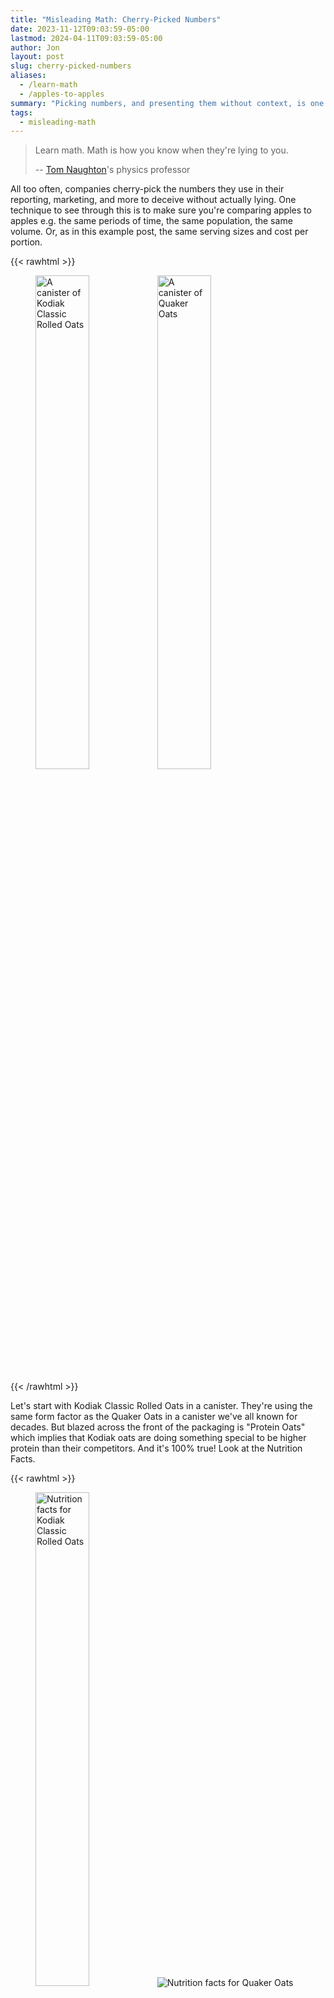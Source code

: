 ```yaml
---
title: "Misleading Math: Cherry-Picked Numbers"
date: 2023-11-12T09:03:59-05:00
lastmod: 2024-04-11T09:03:59-05:00
author: Jon
layout: post
slug: cherry-picked-numbers
aliases:
  - /learn-math
  - /apples-to-apples
summary: "Picking numbers, and presenting them without context, is one way companies deceive with numbers."
tags:
  - misleading-math
---
```


> Learn math. Math is how you know when they're lying to you.
>
> -- [Tom Naughton](https://www.fathead-movie.com/index.php/2010/07/13/outstanding-critique-of-the-china-study/)'s physics professor

All too often, companies cherry-pick the numbers they use in their reporting, marketing, and more to deceive without actually lying. 
One technique to see through this is to make sure you're comparing apples to apples e.g. the same periods of time, the same population,
the same volume. Or, as in this example post, the same serving sizes and cost per portion.

{{< rawhtml >}}
<figure>
    <img src="/images/content/learn-math/kodiak-canister.png" style="width: 45%" alt="A canister of Kodiak Classic Rolled Oats" />
    <img src="/images/content/learn-math/quaker-canister.png" style="width: 45%" alt="A canister of Quaker Oats" />
</figure>
{{< /rawhtml >}}

Let's start with Kodiak Classic Rolled Oats in a canister. They're using the same form factor as the Quaker Oats in a canister 
we've all known for decades. But blazed across the front of the packaging is "Protein Oats" which implies that Kodiak oats are
doing something special to be higher protein than their competitors. And it's 100% true! Look at the Nutrition Facts.

{{< rawhtml >}}
<figure>
    <img src="/images/content/learn-math/kodiak-nutrition.png" style="width: 45%" alt="Nutrition facts for Kodiak Classic Rolled Oats" />
    <img src="/images/content/learn-math/quaker-nutrition.png" style="max-height: 480px;" alt="Nutrition facts for Quaker Oats" />
</figure>
{{< /rawhtml >}}

10g vs. 5g of protein. That's double! But wait... A serving of Kodiak is 50g while a serving of Quaker is 40g. We're not comparing apples
to apples here. If we normalize the two servings to 50 grams, Quaker becomes 187.5 calories and 6.25 grams of protein. Still less than
Kodiak, but not as much as one might think at first glance.

The extra protein comes from adding protein powders to oats (*note that Quaker only contains oats*). This, is of course, buried in the 
nutrition label and not advertised on the front of the tin. But aside from convenience, what's stopping us from adding protein 
powder to quaker? After all, if we added 10 grams of protein powder to the 40 gram serving of Quaker, both portions would be
50 grams, but the Quaker mix would then contain 15 grams of protein. So if you're chasing protein, you're better off adding your
own to Quaker oats.

But would that be more expensive? These are both canisters of oats, so they must cost about the same? Well at my local grocery store, Kodiak costs $5.99 per
canister, while Quaker only costs $4.39 per canister. But that isn't the whole story -- while Kodiak comes in a canister to give the
impression it's the same as Quaker, it actually only contains 9 servings, compared to 13 in the Quaker canister.

If we break the total cost down by serving, Kodiak is 66.5 cents per service while Quaker is only 33.7 cents. So the real question is,
can we add 5 grams of protein powder for about thirty cents? To keep things fair, I found the first unflavored protein at the same
local grocer: $26.99 for 464 grams of protein. 29 cents to add 5 grams to Quaker. 

In conclusion, with the amount of protein and number of servings normalized across both brands, Kodiak costs 66.5 cents compared to 62.7 cents for Quaker.
I'm not recommending you buy one over the other, but now you're armed to decide if you want to spend three extra cents for convenience. 
Keep these ideas in mind when looking at other numbers; make sure you're comparing apples to apples. 

